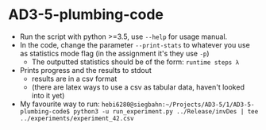 # AD3-5-plumbing-code

- Run the script with python >=3.5, use `--help` for usage manual. 
- In the code, change the parameter `--print-stats` to whatever you use as statistics mode flag (in the assignment it's they use `-p`)
  - The outputted statistics should be of the form: `runtime steps λ`
- Prints progress and the results to stdout
  - results are in a csv format
  - (there are latex ways to use a csv as tabular data, haven't looked into it yet)
- My favourite way to run: `hebi6280@siegbahn:~/Projects/AD3-5/1/AD3-5-plumbing-code$ python3 -u run_experiment.py ../Release/invDes | tee ../experiments/experiment_42.csv`

